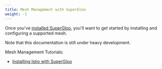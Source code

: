 ```yaml
---
title: Mesh Management with SuperGloo
weight: -1
---
```


Once you've [installed SuperGloo](../installation), you'll want to get started 
by installing and configuring a supported mesh.

Note that this documentation is still under heavy development.

Mesh Management Tutorials:

- [Installing Istio with SuperGloo](install)